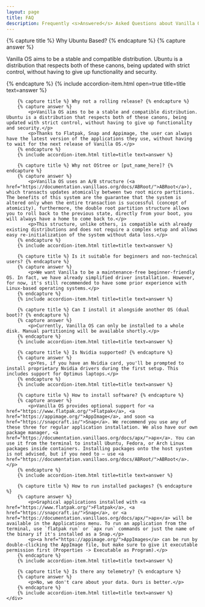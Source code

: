 ```yaml
---
layout: page
title: FAQ
description: Frequently <s>Answered</s> Asked Questions about Vanilla OS.
---
```


<div class="container hero-wrapper">
    <div class="accordion">
        {% capture title %} Why Ubuntu Based? {% endcapture %}
        {% capture answer %}
            <p>Vanilla OS aims to be a stable and compatible distribution. Ubuntu is a distribution that respects both of these canons, being updated with strict control, without having to give up functionality and security.</p>
        {% endcapture %}
        {% include accordion-item.html open=true title=title text=answer %}

        {% capture title %} Why not a rolling release? {% endcapture %}
        {% capture answer %}
            <p>Vanilla OS aims to be a stable and compatible distribution. Ubuntu is a distribution that respects both of these canons, being updated with strict control, without having to give up functionality and security.</p>
            <p>Thanks to Flatpak, Snap and Appimage, the user can always have the latest version of the applications they use, without having to wait for the next release of Vanilla OS.</p>
        {% endcapture %}
        {% include accordion-item.html title=title text=answer %}

        {% capture title %} Why not OStree or [put_name_here]? {% endcapture %}
        {% capture answer %}
            <p>Vanilla OS uses an A/B structure (<a href="https://documentation.vanillaos.org/docs/ABRoot/">ABRoot</a>), which transacts updates atomically between two root micro partitions. The benefits of this system are the guarantee that the system is altered only when the entire transaction is successful (concept of atomicity), furthermore, the double root partition structure allows you to roll back to the previous state, directly from your boot, you will always have a home to come back to.</p>
            <p>This structure, unlike others, is compatible with already existing distributions and does not require a complex setup and allows easy re-initialization of the system without data loss.</p>
        {% endcapture %}
        {% include accordion-item.html title=title text=answer %}

        {% capture title %} Is it suitable for beginners and non-technical users? {% endcapture %}
        {% capture answer %}
            <p>We want Vanilla to be a maintenance-free beginner-friendly OS. In fact, we have already simplified driver installation. However, for now, it's still recommended to have some prior experience with Linux-based operating systems.</p>
        {% endcapture %}
        {% include accordion-item.html title=title text=answer %}

        {% capture title %} Can I install it alongside another OS (dual boot)? {% endcapture %}
        {% capture answer %}
            <p>Currently, Vanilla OS can only be installed to a whole disk. Manual partitioning will be available shortly.</p>
        {% endcapture %}
        {% include accordion-item.html title=title text=answer %}

        {% capture title %} Is Nvidia supported? {% endcapture %}
        {% capture answer %}
            <p>Yes, if you have an Nvidia card, you'll be prompted to install proprietary Nvidia drivers during the first setup. This includes support for Optimus laptops.</p>
        {% endcapture %}
        {% include accordion-item.html title=title text=answer %}

        {% capture title %} How to install software? {% endcapture %}
        {% capture answer %}
            <p>Vanilla OS provides optional support for <a href="https://www.flatpak.org/">Flatpak</a>, <a href="https://appimage.org/">AppImage</a>, and soon <a href="https://snapcraft.io/">Snap</a>. We recommend you use any of these three for regular application installation. We also have our own package manager, <a href="https://documentation.vanillaos.org/docs/apx/">apx</a>. You can use it from the terminal to install Ubuntu, Fedora, or Arch Linux packages inside containers. Installing packages onto the host system is not advised, but if you need to — use <a href="https://documentation.vanillaos.org/docs/ABRoot/">ABRoot</a>.</p>
        {% endcapture %}
        {% include accordion-item.html title=title text=answer %}

        {% capture title %} How to run installed packages? {% endcapture %}
        {% capture answer %}
            <p>Graphical applications installed with <a href="https://www.flatpak.org/">Flatpak</a>, <a href="https://snapcraft.io/">Snap</a>, or <a href="https://documentation.vanillaos.org/docs/apx/">apx</a> will be available in the Applications menu. To run an application from the terminal, use `flatpak run` or `apx run` commands or just the name of the binary if it's installed as a Snap.</p>
            <p><a href="https://appimage.org/">AppImages</a> can be run by double-clicking the AppImage file, but make sure to give it executable permission first (Properties -> Executable as Program).</p>
        {% endcapture %}
        {% include accordion-item.html title=title text=answer %}

        {% capture title %} Is there any telemetry? {% endcapture %}
        {% capture answer %}
            <p>No, we don't care about your data. Ours is better.</p>
        {% endcapture %}
        {% include accordion-item.html title=title text=answer %}
    </div>
</div>
